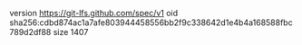 version https://git-lfs.github.com/spec/v1
oid sha256:cdbd874ac1a7afe803944458556bb2f9c338642d1e4b4a168588fbc789d2df88
size 1407
